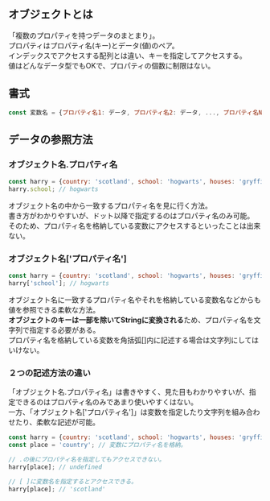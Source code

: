 ## オブジェクトとは
「複数のプロパティを持つデータのまとまり」。  
プロパティはプロパティ名(キー)とデータ(値)のペア。  
インデックスでアクセスする配列とは違い、キーを指定してアクセスする。  
値はどんなデータ型でもOKで、プロパティの個数に制限はない。

## 書式
```javascript
const 変数名 = {プロパティ名1: データ, プロパティ名2: データ, ..., プロパティ名N: データ}

```

## データの参照方法
### オブジェクト名.プロパティ名
```javascript
const harry = {country: 'scotland', school: 'hogwarts', houses: 'gryffindor'};
harry.school; // hogwarts
```
オブジェクト名の中から一致するプロパティ名を見に行く方法。  
書き方がわかりやすいが、ドット以降で指定するのはプロパティ名のみ可能。  
そのため、プロパティ名を格納している変数にアクセスするといったことは出来ない。

### オブジェクト名['プロパティ名']
```javascript
const harry = {country: 'scotland', school: 'hogwarts', houses: 'gryffindor'};
harry['school']; // hogwarts
```
オブジェクト名に一致するプロパティ名やそれを格納している変数名などからも値を参照できる柔軟な方法。  
**オブジェクトのキーは一部を除いてStringに変換される**ため、プロパティ名を文字列で指定する必要がある。  
プロパティ名を格納している変数を角括弧[]内に記述する場合は文字列にしてはいけない。

### ２つの記述方法の違い
「オブジェクト名.プロパティ名」は書きやすく、見た目もわかりやすいが、指定できるのはプロパティ名のみであまり使いやすくはない。  
一方、「オブジェクト名['プロパティ名']」は変数を指定したり文字列を組み合わせたり、柔軟な記述が可能。  
```javascript
const harry = {country: 'scotland', school: 'hogwarts', houses: 'gryffindor'};
const place = 'country'; // 変数にプロパティ名を格納。

// .の後にプロパティ名を指定してもアクセスできない。
harry[place]; // undefined

// [ ]に変数名を指定するとアクセスできる。
harry[place]; // 'scotland'
```
